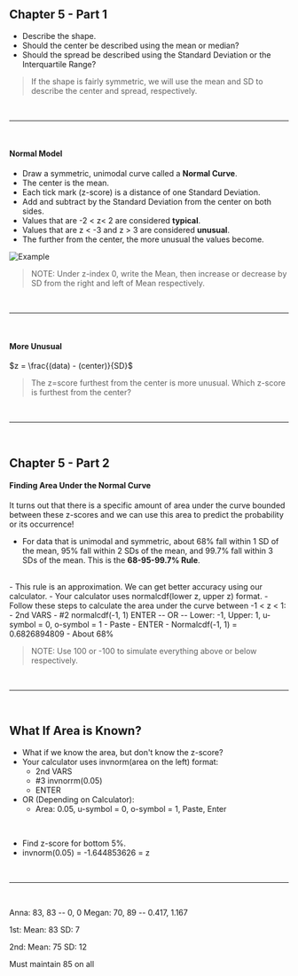 ## Chapter 5 - Part 1

- Describe the shape.
- Should the center be described using the mean or median?
- Should the spread be described using the Standard Deviation or the Interquartile Range?

> If the shape is fairly symmetric, we will use the mean and SD to describe the center and spread, respectively.

<br>

---

<br>

#### Normal Model

- Draw a symmetric, unimodal curve called a **Normal Curve**.
- The center is the mean.
- Each tick mark (z-score) is a distance of one Standard Deviation.
- Add and subtract by the Standard Deviation from the center on both sides.
- Values that are -2 < z< 2 are considered **typical**.
- Values that are z < -3 and z > 3 are considered **unusual**.
- The further from the center, the more unusual the values become.

![Example](https://miro.medium.com/v2/resize:fit:692/1*er9yh82tMZ85RWOSkKb-xA.png)

> NOTE: Under z-index 0, write the Mean, then increase or decrease by SD from the right and left of Mean respectively.

<br>

---

<br>

#### More Unusual

$z = \frac{(data) - (center)}{SD}$

> The z=score furthest from the center is more unusual. Which z-score is furthest from the center?

<br>

---

<br>

## Chapter 5 - Part 2


#### Finding Area Under the Normal Curve

It turns out that there is a specific amount of area under the curve bounded between these z-scores and we can use this area to predict the probability or its occurrence!

- For data that is unimodal and symmetric, about 68% fall within 1 SD of the mean, 95% fall within 2 SDs of the mean, and 99.7% fall within 3 SDs of the mean. This is the **68-95-99.7% Rule**.
<br>
- This rule is an approximation. We can get better accuracy using our calculator.
- Your calculator uses normalcdf(lower z, upper z) format.
- Follow these steps to calculate the area under the curve between -1 < z < 1:
	- 2nd VARS
	- #2 normalcdf(-1, 1) ENTER -- OR -- Lower: -1, Upper: 1, u-symbol = 0, o-symbol = 1
	- Paste
	- ENTER
- Normalcdf(-1, 1) = 0.6826894809
- About 68%

> NOTE: Use 100 or -100 to simulate everything above or below respectively.

<br>

---

<br>

## What If Area is Known?

- What if we know the area, but don't know the z-score?
- Your calculator uses invnorm(area on the left) format:
	- 2nd VARS
	- #3 invnorrm(0.05)
	- ENTER
- OR (Depending on Calculator):
	- Area: 0.05, u-symbol = 0, o-symbol = 1, Paste, Enter

<br>

- Find z-score for bottom 5%.
- invnorm(0.05) = -1.644853626 = z

<br>

---

<br>

Anna: 83, 83 -- 0, 0
Megan: 70, 89 -- 0.417, 1.167

1st:
Mean: 83
SD: 7

2nd:
Mean: 75
SD: 12

Must maintain 85 on all 